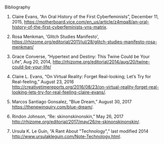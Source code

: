 Bibliography

1. Claire Evans, “An Oral History of the First Cyberfeminists”, December 11, 2015, https://motherboard.vice.com/en_us/article/z4mqa8/an-oral-history-of-the-first-cyberfeminists-vns-matrix.

2. Rosa Menkman, 'Glitch Studies Manifesto', https://rhizome.org/editorial/2011/jul/28/glitch-studies-manifesto-rosa-menkman/

3. Grace Converse, “Hypertext and Destiny: This Twine Could be Your Life”, Aug 20, 2014, http://rhizome.org/editorial/2014/aug/20/twine-could-be-your-life/

4. Claire L. Evans, “On Virtual Reality: Forget Real-looking; Let’s Try for Real-feeling,” August 23, 2016 http://creativetimereports.org/2016/08/23/on-virtual-reality-forget-real-looking-lets-try-for-real-feeling-claire-evans/.

5. Marcos Santiago Gonsalez, “Blue Dream,” August 30, 2017 https://thenewinquiry.com/blue-dream/.

6. Rindon Johnson, “Re: skinonskinonskin,” May 26, 2017 http://rhizome.org/editorial/2017/may/26/re-skinonskinonskin/.

7. Ursula K. Le Guin, “A Rant About "Technology",” last modified 2014 http://www.ursulakleguin.com/Note-Technology.html.
